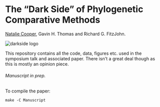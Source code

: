 # The “Dark Side” of Phylogenetic Comparative Methods
[Natalie Cooper](https://http://nhcooper123.github.io/), Gavin H. Thomas and Richard G. FitzJohn.

![darkside logo](https://github.com/richfitz/pcm-darkside/raw/master/dark_side_of_pcm.png)

This repository contains all the code, data, figures etc. used in the symposium talk and associated paper. There isn't a great deal though as this is mostly an opinion piece.
###### Manuscript in prep.
 
To compile the paper:

```
make -C Manuscript
```
